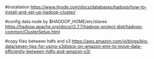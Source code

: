 
#Installation
https://www.linode.com/docs/databases/hadoop/how-to-install-and-set-up-hadoop-cluster/

#config data node by $HADOOP_HOME/etc/slaves
https://hadoop.apache.org/docs/r2.7.7/hadoop-project-dist/hadoop-common/ClusterSetup.html

#copy files between hdfs and s3
https://aws.amazon.com/vi/blogs/big-data/seven-tips-for-using-s3distcp-on-amazon-emr-to-move-data-efficiently-between-hdfs-and-amazon-s3/
